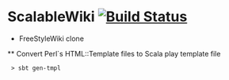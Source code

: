 # ScalableWiki [![Build Status](https://travis-ci.org/Hiroyuki-Nagata/ScalableWiki.svg?branch=develop)](https://travis-ci.org/Hiroyuki-Nagata/ScalableWiki)

* FreeStyleWiki clone

** Convert Perl`s HTML::Template files to Scala play template file
```
 > sbt gen-tmpl
```
